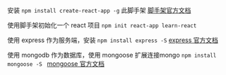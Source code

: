 安装 `npm install create-react-app -g` 此脚手架 [脚手架官方文档](https://facebook.github.io/create-react-app/docs/getting-started)

使用脚手架初始化一个 react 项目 `npm init react-app learn-react`

使用 express 作为服务端，安装 `npm install express -S` [express 官方文档](http://www.expressjs.com.cn/starter/hello-world.html)

使用 mongodb 作为数据库，使用 mongoose 扩展连接mongo  `npm install mongoose -S ` [mongoose 官方文档](https://mongoosejs.com/docs/guide.html)





